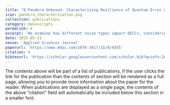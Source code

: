 ```yaml
---
title: "Q-Pandora Unboxed: Characterizing Resilience of Quantum Error Correction Codes Under Biased Noise"
icon: pandora_characterization.png
collection: publications
category: manuscripts
permalink: #
excerpt: 'We examine how different noise types impact QECCs, considering the varying susceptibility of quantum systems to specific errors. Our goal is to identify opportunities to minimize the resources—or overhead—needed for effective error correction. We conduct a detailed study on two QECCs—rotated and unrotated surface codes—under various noise models using simulations'
date: 2025-05-21
venue: 'Applied Sciences Journal'
paperurl: 'https://www.mdpi.com/2076-3417/15/8/4555'
citation: #
bibtexurl: 'https://scholar.googleusercontent.com/scholar.bib?q=info:2CoWYq4VGR0J:scholar.google.com/&output=citation&scisdr=CgJN25qjEIuy7q_SVZ8:AAZF9b8AAAAAaBjUTZ_jVxEftInZcxDLo7G-yp0&scisig=AAZF9b8AAAAAaBjUTewp-q7cJSthTWLVwY6ktlA&scisf=4&ct=citation&cd=-1&hl=en'
---
```


The contents above will be part of a list of publications, if the user clicks the link for the publication than the contents of section will be rendered as a full page, allowing you to provide more information about the paper for the reader. When publications are displayed as a single page, the contents of the above "citation" field will automatically be included below this section in a smaller font.
